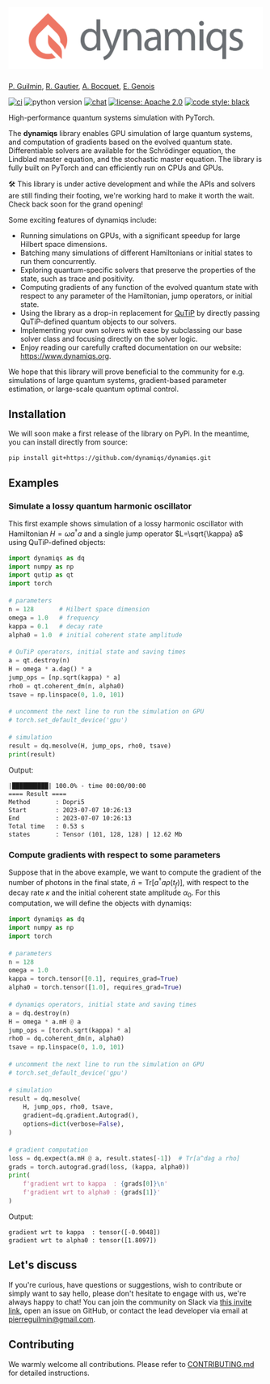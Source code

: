 <h1 align="center">
    <img src="./docs/media/dynamiqs-logo.png" width="520" alt="dynamiqs library logo">
</h1>

[P. Guilmin](https://github.com/pierreguilmin), [R. Gautier](https://github.com/gautierronan), [A. Bocquet](https://github.com/abocquet), [E. Genois](https://github.com/eliegenois)

[![ci](https://github.com/dynamiqs/dynamiqs/actions/workflows/ci.yml/badge.svg)](https://github.com/dynamiqs/dynamiqs/actions/workflows/ci.yml?query=branch%3Amain)  ![python version](https://img.shields.io/badge/python-3.8%2B-blue) [![chat](https://badgen.net/badge/icon/on%20slack?icon=slack&label=chat&color=orange)](https://join.slack.com/t/dynamiqs-org/shared_invite/zt-1z4mw08mo-qDLoNx19JBRtKzXlmlFYLA) [![license: Apache 2.0](https://img.shields.io/badge/license-Apache%202.0-yellow)](https://github.com/dynamiqs/dynamiqs/blob/main/LICENSE) [![code style: black](https://img.shields.io/badge/code%20style-black-000000.svg)](https://github.com/psf/black)

High-performance quantum systems simulation with PyTorch.

The **dynamiqs** library enables GPU simulation of large quantum systems, and computation of gradients based on the evolved quantum state. Differentiable solvers are available for the Schrödinger equation, the Lindblad master equation, and the stochastic master equation. The library is fully built on PyTorch and can efficiently run on CPUs and GPUs.

:hammer_and_wrench: This library is under active development and while the APIs and solvers are still finding their footing, we're working hard to make it worth the wait. Check back soon for the grand opening!

Some exciting features of dynamiqs include:

- Running simulations on GPUs, with a significant speedup for large Hilbert space dimensions.
- Batching many simulations of different Hamiltonians or initial states to run them concurrently.
- Exploring quantum-specific solvers that preserve the properties of the state, such as trace and positivity.
- Computing gradients of any function of the evolved quantum state with respect to any parameter of the Hamiltonian, jump operators, or initial state.
- Using the library as a drop-in replacement for [QuTiP](https://qutip.org/) by directly passing QuTiP-defined quantum objects to our solvers.
- Implementing your own solvers with ease by subclassing our base solver class and focusing directly on the solver logic.
- Enjoy reading our carefully crafted documentation on our website: <https://www.dynamiqs.org>.

We hope that this library will prove beneficial to the community for e.g. simulations of large quantum systems, gradient-based parameter estimation, or large-scale quantum optimal control.

## Installation

We will soon make a first release of the library on PyPi. In the meantime, you can install directly from source:

```shell
pip install git+https://github.com/dynamiqs/dynamiqs.git
```

## Examples

### Simulate a lossy quantum harmonic oscillator

This first example shows simulation of a lossy harmonic oscillator with Hamiltonian $H=\omega a^\dagger a$ and a single jump operator $L=\sqrt{\kappa} a$ using QuTiP-defined objects:

```python
import dynamiqs as dq
import numpy as np
import qutip as qt
import torch

# parameters
n = 128       # Hilbert space dimension
omega = 1.0   # frequency
kappa = 0.1   # decay rate
alpha0 = 1.0  # initial coherent state amplitude

# QuTiP operators, initial state and saving times
a = qt.destroy(n)
H = omega * a.dag() * a
jump_ops = [np.sqrt(kappa) * a]
rho0 = qt.coherent_dm(n, alpha0)
tsave = np.linspace(0, 1.0, 101)

# uncomment the next line to run the simulation on GPU
# torch.set_default_device('gpu')

# simulation
result = dq.mesolve(H, jump_ops, rho0, tsave)
print(result)
```

Output:

```text
|██████████| 100.0% - time 00:00/00:00
==== Result ====
Method       : Dopri5
Start        : 2023-07-07 10:26:13
End          : 2023-07-07 10:26:13
Total time   : 0.53 s
states       : Tensor (101, 128, 128) | 12.62 Mb
```

### Compute gradients with respect to some parameters

Suppose that in the above example, we want to compute the gradient of the number of photons in the final state, $\bar{n} = \mathrm{Tr}[a^\dagger a \rho(t_f)]$, with respect to the decay rate $\kappa$ and the initial coherent state amplitude $\alpha_0$. For this computation, we will define the objects with dynamiqs:

```python
import dynamiqs as dq
import numpy as np
import torch

# parameters
n = 128
omega = 1.0
kappa = torch.tensor([0.1], requires_grad=True)
alpha0 = torch.tensor([1.0], requires_grad=True)

# dynamiqs operators, initial state and saving times
a = dq.destroy(n)
H = omega * a.mH @ a
jump_ops = [torch.sqrt(kappa) * a]
rho0 = dq.coherent_dm(n, alpha0)
tsave = np.linspace(0, 1.0, 101)

# uncomment the next line to run the simulation on GPU
# torch.set_default_device('gpu')

# simulation
result = dq.mesolve(
    H, jump_ops, rho0, tsave,
    gradient=dq.gradient.Autograd(),
    options=dict(verbose=False),
)

# gradient computation
loss = dq.expect(a.mH @ a, result.states[-1])  # Tr[a^dag a rho]
grads = torch.autograd.grad(loss, (kappa, alpha0))
print(
    f'gradient wrt to kappa  : {grads[0]}\n'
    f'gradient wrt to alpha0 : {grads[1]}'
)
```

Output:

```text
gradient wrt to kappa  : tensor([-0.9048])
gradient wrt to alpha0 : tensor([1.8097])
```

## Let's discuss

If you're curious, have questions or suggestions, wish to contribute or simply want to say hello, please don't hesitate to engage with us, we're always happy to chat! You can join the community on Slack via [this invite link](https://join.slack.com/t/dynamiqs-org/shared_invite/zt-1z4mw08mo-qDLoNx19JBRtKzXlmlFYLA), open an issue on GitHub, or contact the lead developer via email at <pierreguilmin@gmail.com>.

## Contributing

We warmly welcome all contributions. Please refer to [CONTRIBUTING.md](https://github.com/dynamiqs/dynamiqs/blob/main/CONTRIBUTING.md) for detailed instructions.
